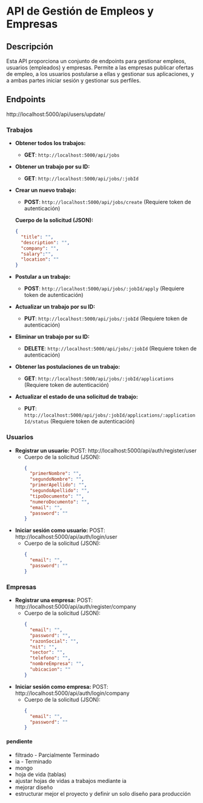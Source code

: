 # API de Gestión de Empleos y Empresas


## Descripción

Esta API proporciona un conjunto de endpoints para gestionar empleos, usuarios (empleados) y empresas. Permite a las empresas publicar ofertas de empleo, a los usuarios postularse a ellas y gestionar sus aplicaciones, y a ambas partes iniciar sesión y gestionar sus perfiles.

## Endpoints

http://localhost:5000/api/users/update/

### Trabajos

- **Obtener todos los trabajos:**
  - **GET**: `http://localhost:5000/api/jobs`
- **Obtener un trabajo por su ID:**
  - **GET**: `http://localhost:5000/api/jobs/:jobId`
- **Crear un nuevo trabajo:**

  - **POST**: `http://localhost:5000/api/jobs/create` (Requiere token de autenticación)

  **Cuerpo de la solicitud (JSON):**

  ```json
  {
    "title": "",
    "description": "",
    "company": "",
    "salary":"",
    "location": ""
  }
  ```

- **Postular a un trabajo:**
  - **POST**: `http://localhost:5000/api/jobs/:jobId/apply` (Requiere token de autenticación)

  
- **Actualizar un trabajo por su ID:**
  - **PUT**: `http://localhost:5000/api/jobs/:jobId` (Requiere token de autenticación)
- **Eliminar un trabajo por su ID:**
  - **DELETE**: `http://localhost:5000/api/jobs/:jobId` (Requiere token de autenticación)
- **Obtener las postulaciones de un trabajo:**
  - **GET**: `http://localhost:5000/api/jobs/:jobId/applications` (Requiere token de autenticación)
- **Actualizar el estado de una solicitud de trabajo:**
  - **PUT**: `http://localhost:5000/api/jobs/:jobId/applications/:applicationId/status` (Requiere token de autenticación)

### Usuarios

- **Registrar un usuario:**
  POST: http://localhost:5000/api/auth/register/user
  - Cuerpo de la solicitud (JSON):
    ```json
    {
      "primerNombre": "",
      "segundoNombre": "",
      "primerApellido": "",
      "segundoApellido": "",
      "tipoDocumento": "",
      "numeroDocumento": "",
      "email": "",
      "password": ""
    }
    ```
- **Iniciar sesión como usuario:**
  POST: http://localhost:5000/api/auth/login/user
  - Cuerpo de la solicitud (JSON):
    ```json
    {
      "email": "",
      "password": ""
    }
    ```

### Empresas

- **Registrar una empresa:**
  POST: http://localhost:5000/api/auth/register/company
  - Cuerpo de la solicitud (JSON):
    ```json
    {
      "email": "",
      "password": "",
      "razonSocial": "",
      "nit": "",
      "sector": "",
      "telefono": "",
      "nombreEmpresa": "",
      "ubicacion": ""
    }
    ```
- **Iniciar sesión como empresa:**
  POST: http://localhost:5000/api/auth/login/company
  - Cuerpo de la solicitud (JSON):
    ```json
    {
      "email": "",
      "password": ""
    }
    ```



#### pendiente

- filtrado - Parcialmente Terminado
- ia - Terminado 
- mongo
- hoja de vida (tablas)
- ajustar hojas de vidas a trabajos mediante ia
- mejorar diseño
- estructurar mejor el proyecto y definir un solo diseño para producción